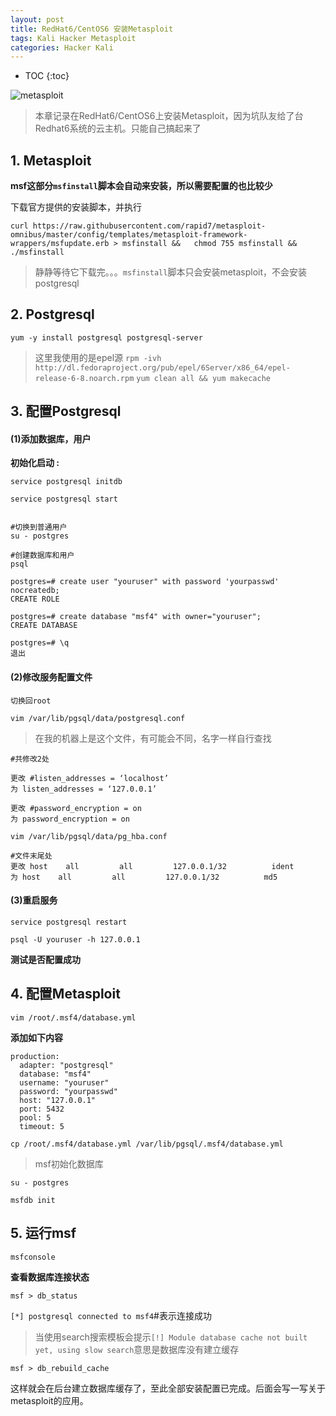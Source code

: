 ```yaml
---
layout: post
title: RedHat6/CentOS6 安装Metasploit 
tags: Kali Hacker Metasploit
categories: Hacker Kali 
---
```


* TOC 
{:toc}

![metasploit](https://github.com/kalivim/kalivim.github.io/raw/master/images/2016-12-06/banner.png)

> 本章记录在RedHat6/CentOS6上安装Metasploit，因为坑队友给了台Redhat6系统的云主机。只能自己搞起来了





## 1. Metasploit

**msf这部分`msfinstall`脚本会自动来安装，所以需要配置的也比较少**

下载官方提供的安装脚本，并执行

``` shell
curl https://raw.githubusercontent.com/rapid7/metasploit-omnibus/master/config/templates/metasploit-framework-wrappers/msfupdate.erb > msfinstall &&   chmod 755 msfinstall &&   ./msfinstall
```

> 静静等待它下载完。。。`msfinstall`脚本只会安装metasploit，不会安装postgresql


## 2. Postgresql

`yum -y install postgresql postgresql-server`

> 这里我使用的是epel源
>  `rpm -ivh http://dl.fedoraproject.org/pub/epel/6Server/x86_64/epel-release-6-8.noarch.rpm`
>  `yum clean all && yum makecache `


## 3. 配置Postgresql

#### (1)添加数据库，用户

**初始化启动 :**

`service postgresql initdb`

`service postgresql start`

``` shell

#切换到普通用户
su - postgres

#创建数据库和用户
psql

postgres=# create user "youruser" with password 'yourpasswd' nocreatedb;
CREATE ROLE

postgres=# create database "msf4" with owner="youruser";
CREATE DATABASE

postgres=# \q
退出
```

#### (2)修改服务配置文件

`切换回root`

`vim /var/lib/pgsql/data/postgresql.conf`

> 在我的机器上是这个文件，有可能会不同，名字一样自行查找

``` shell
#共修改2处

更改 #listen_addresses = ‘localhost’
为 listen_addresses = ‘127.0.0.1’

更改 #password_encryption = on
为 password_encryption = on
```

`vim /var/lib/pgsql/data/pg_hba.conf`

``` shell
#文件末尾处
更改 host    all         all         127.0.0.1/32          ident
为 host    all         all         127.0.0.1/32          md5
```

#### (3)重启服务

`service postgresql restart`

`psql -U youruser -h 127.0.0.1`

**测试是否配置成功**


## 4. 配置Metasploit

`vim /root/.msf4/database.yml`

**添加如下内容**

``` shell
production:
  adapter: "postgresql"
  database: "msf4"
  username: "youruser"
  password: "yourpasswd"
  host: "127.0.0.1"
  port: 5432
  pool: 5
  timeout: 5
```

`cp /root/.msf4/database.yml /var/lib/pgsql/.msf4/database.yml`

> msf初始化数据库

`su - postgres`

`msfdb init`


## 5. 运行msf

`msfconsole`

**查看数据库连接状态**

`msf > db_status`

`[*] postgresql connected to msf4`#表示连接成功


> 当使用search搜索模板会提示`[!] Module database cache not built yet, using slow search`意思是数据库没有建立缓存

`msf > db_rebuild_cache`

这样就会在后台建立数据库缓存了，至此全部安装配置已完成。后面会写一写关于metasploit的应用。
